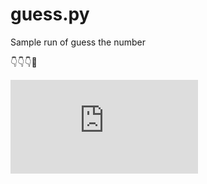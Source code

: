 # guess.py
Sample run of guess the number

👇👇👇🤙

[![Run on Repl.it](https://repl.it/badge/github/isennkubilay/guess.py)](https://repl.it/github/isennkubilay/guess.py)
